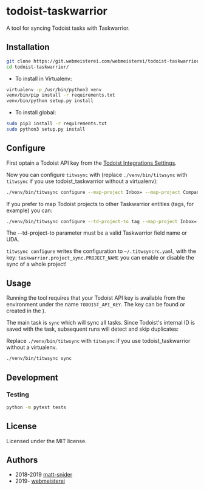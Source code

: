 # todoist-taskwarrior

A tool for syncing Todoist tasks with Taskwarrior.

## Installation

```bash
git clone https://git.webmeisterei.com/webmeisterei/todoist-taskwarrior.git
cd todoist-taskwarrior/
```

- To install in Virtualenv:

```bash
virtualenv -p /usr/bin/python3 venv
venv/bin/pip install -r requirements.txt
venv/bin/python setup.py install
```

- To install global:

```bash
sudo pip3 install -r requirements.txt
sudo python3 setup.py install
```

## Configure

First optain a Todoist API key from the [Todoist Integrations Settings](https://todoist.com/prefs/integrations).

Now you can configure `titwsync` with (replace `./venv/bin/titwsync` with `titwsync` if you use todoist_taskwarrior without a virtualenv):

```sh
./venv/bin/titwsync configure --map-project Inbox= --map-project Company=work --map-project Company.SubProject=work.subproject --map-tag books=reading <TODOIST_API_KEY>
```

If you prefer to map Todoist projects to other Taskwarrior entities (tags, for example) you can:
```sh
./venv/bin/titwsync configure --td-project-to tag --map-project Inbox= --map-project Company=work --map-project Company.SubProject=work.subproject --map-tag books=reading <TODOIST_API_KEY>
```
The --td-project-to parameter must be a valid Taskwarrior field name or UDA.

`titwsync configure` writes the configuration to `~/.titwsyncrc.yaml`, with the key: `taskwarrior.project_sync.PROJECT_NAME` you can enable or disable the sync of a whole project!

## Usage

Running the tool requires that your Todoist API key is available from the
environment under the name `TODOIST_API_KEY`. The key can be found or created in
the ).

The main task is `sync` which will sync all tasks. Since Todoist's internal
ID is saved with the task, subsequent runs will detect and skip duplicates:

Replace `./venv/bin/titwsync` with `titwsync` if you use todoist_taskwarrior without a virtualenv.

```sh
./venv/bin/titwsync sync
```

## Development

### Testing

```sh
python -m pytest tests
```

## License

Licensed under the MIT license.

## Authors

- 2018-2019 [matt-snider](https://github.com/matt-snider/todoist-taskwarrior)
- 2019-     [webmeisterei](https://git.webmeisterei.com/webmeisterei/todoist-taskwarrior)
